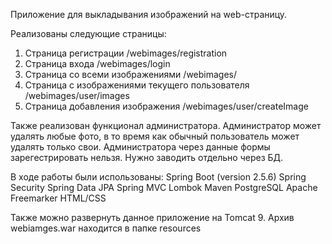 Приложение для выкладывания изображений на web-страницу.

Реализованы следующие страницы:
1) Страница регистрации /webimages/registration
2) Страница входа /webimages/login
3) Страница со всеми изображениями /webimages/
4) Страница с изображениями текущего пользователя /webimages/user/images
5) Страница добавления изображения /webimages/user/createImage

Также реализован функционал администратора. Администратор может удалять любые фото, в то время как обычный пользователь может удалять только свои. Администратора через данные формы зарегестрировать нельзя. Нужно заводить отдельно через БД.

В ходе работы были использованы:
Spring Boot (version 2.5.6)
Spring Security
Spring Data JPA
Spring MVC
Lombok
Maven
PostgreSQL
Apache Freemarker
HTML/CSS

Также можно развернуть данное приложение на Tomcat 9. Архив webiamges.war находится в папке resources

